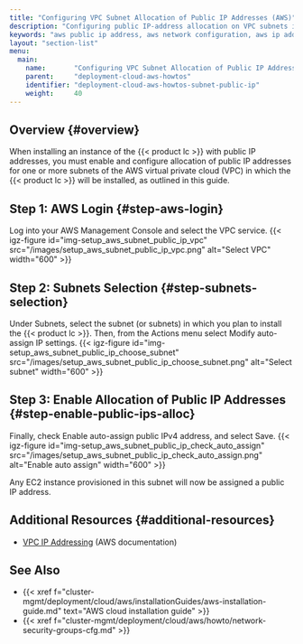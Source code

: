 ```yaml
---
title: "Configuring VPC Subnet Allocation of Public IP Addresses (AWS)"
description: "Configuring public IP-address allocation on VPC subnets in Iguazio MLOps Platform AWS cloud deployments."
keywords: "aws public ip address, aws network configuration, aws ip addresses, subnets, public ip addresses, public ips, ip addresses, network, ec2 instances, ec2"
layout: "section-list"
menu:
  main:
    name:       "Configuring VPC Subnet Allocation of Public IP Addresses"
    parent:     "deployment-cloud-aws-howtos"
    identifier: "deployment-cloud-aws-howtos-subnet-public-ip"
    weight:     40
---
```


<!-- //////////////////////////////////////// -->
## Overview {#overview}

When installing an instance of the {{< product lc >}} with public IP addresses, you must enable and configure allocation of public IP addresses for one or more subnets of the AWS virtual private cloud (VPC) in which the {{< product lc >}} will be installed, as outlined in this guide.

<!-- //////////////////////////////////////// -->
## Step 1: AWS Login {#step-aws-login}

Log into your AWS Management Console and select the VPC service.
{{< igz-figure id="img-setup_aws_subnet_public_ip_vpc" src="/images/setup_aws_subnet_public_ip_vpc.png" alt="Select VPC" width="600" >}}

<!-- //////////////////////////////////////// -->
## Step 2: Subnets Selection {#step-subnets-selection}

Under <gui-title>Subnets</gui-title>, select the subnet (or subnets) in which you plan to install the {{< product lc >}}.
Then, from the <gui-label>Actions</gui-label> menu select <gui-label>Modify auto-assign IP settings</gui-label>.
{{< igz-figure id="img-setup_aws_subnet_public_ip_choose_subnet" src="/images/setup_aws_subnet_public_ip_choose_subnet.png" alt="Select subnet" width="600" >}}

<!-- //////////////////////////////////////// -->
## Step 3: Enable Allocation of Public IP Addresses {#step-enable-public-ips-alloc}

Finally, check <gui-label>Enable auto-assign public IPv4 address</gui-label>, and select <gui-label>Save</gui-label>.
{{< igz-figure id="img-setup_aws_subnet_public_ip_check_auto_assign" src="/images/setup_aws_subnet_public_ip_check_auto_assign.png" alt="Enable auto assign" width="600" >}}

Any EC2 instance provisioned in this subnet will now be assigned a public IP address.

<!-- //////////////////////////////////////// -->
## Additional Resources {#additional-resources}

- [VPC IP Addressing](https://docs.aws.amazon.com/vpc/latest/userguide/vpc-ip-addressing.html) (AWS documentation)

<!-- //////////////////////////////////////// -->
## See Also

- {{< xref f="cluster-mgmt/deployment/cloud/aws/installationGuides/aws-installation-guide.md" text="AWS cloud installation guide" >}}
- {{< xref f="cluster-mgmt/deployment/cloud/aws/howto/network-security-groups-cfg.md" >}}

